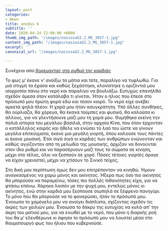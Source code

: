 ```yaml
---
layout: post
categories:
- News
title: anodus 6
subtitle: ''
date: 2020-04-24 22:00:00 +0000
thumb_img_path: "/images/nasiosaG2.2_MG_3857-1.jpg"
content_img_path: "/images/nasiosaG2.2_MG_3857-1.jpg"
excerpt: ''
canonical_url: "/images/nasiosaG2.2_MG_3857-1.jpg"

---
```

Συνέχεια απο:<a href="https://hocusphotus.com/posts/anodus-5/" target="blank">Χορευοντας στο ρυθμό της καρδιάς</a>

Το φως μ’ έκανε ν’ ανοίξω τα μάτια και τότε, παραλίγο να τυφλωθώ. Για μιά στιγμή τα έχασα και καθώς ξεχάστηκα, κλονίστηκε η οριζόντιά μου ισορροπία πάνω στο νερό και παραλίγο να βουλιάξω. Ευτυχώς επανήλθα σχεδόν άμεσα όταν κατάλαβα τι γίνεται. Ήταν ο ήλιος που έπεσε στο πρόσωπό μου πρώτη φορά εδώ και τόσον καιρό. Το νερό είχε ανέβει αρκετά ψηλά πλέον. Η χαρά μου ήταν ασυγκράτητη. Υπό άλλες συνθήκες, θα ούρλιαζα, θα χόρευα, θα έκανα τούμπες και φυσικά, θα καλούσα κι άλλους, για να γλεντήσουνε μαζί μου τη χαρά μου. Θυμήθηκα εκείνη την παλιά ιστορία του μεγάλου βασιλιά, στην αρχαία Κίνα, που όταν έρχονταν ο κατάλληλος καιρός και ήθελε να ενώσει το λαό του ώστε να γίνουν μεγάλα επιτεύγματα, έκανε μια μεγάλη γιορτή, όπου καλούσε τους πάντες κι έκανε μουσική. Έτσι σιγά σιγά οι καρδιές των ανθρώπων ενώνονταν και καθώς αγγίζονταν από τη μελωδία της μουσικής, άρχιζαν να δονούνται στον ίδιο ρυθμό και να παρασέρνουν μαζί τους τα σώματα σε κίνηση, μέχρι στο τέλος, όλοι να ξεσπούν σε χορό. Πόσες τέτοιες γιορτές άραγε να είχαν χρειαστεί, μέχρι να χτίσουν το Σινικό τείχος;

Στη δική μου περίπτωση όμως δεν μου επιτρέπονταν να κινηθώ. Ήμουν αναγκασμένος να χαρώ μόνος και ακίνητος. Ήξερα πως όσο πιο ακίνητος θα μπορούσα να παραμείνω, τόσες πιο πολλές πιθανότητες είχα, για να φτάσω επάνω. Χάρηκα λοιπόν με την ψυχή μου, εντελώς μόνος κι ακίνητος, ενώ στην καρδιά μου ξεσπούσε σιωπηλά σε ξέφρενο πανηγύρι. Το μόνο που θα μπορούσε να το φανερώσει, ήταν το πρόσωπό μου. Ένοιωσα το χαμόγελο μου να ανοίγει διάπλατα, σχίζοντας σχεδόν τις άκρες των χειλιών μου. Ένοιωσα το δάκρυ της ευτυχίας να κυλά απ’ την άκρη του ματιού μου, για να ενωθεί με το νερό, που μόνο η διαρκής ροή του θα μ’ ελευθέρωνε κι άφησα το πρόσωπό μου να λουστεί μέσα στο θαυματουργό φως του ήλιου που κυβερνούσε.